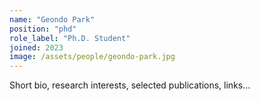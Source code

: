 ```yaml
---
name: "Geondo Park"
position: "phd"
role_label: "Ph.D. Student"
joined: 2023
image: /assets/people/geondo-park.jpg
---
```


Short bio, research interests, selected publications, links…